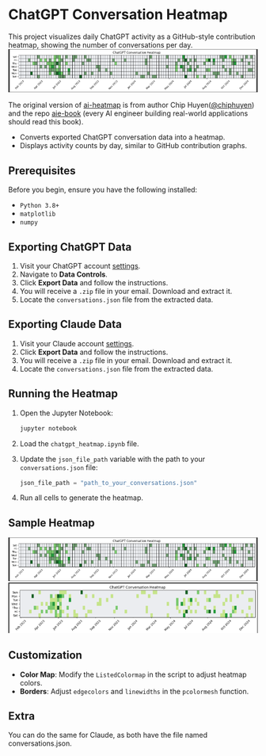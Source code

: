 # ChatGPT Conversation Heatmap

This project visualizes daily ChatGPT activity as a GitHub-style contribution heatmap, showing the number of conversations per day.
![chatgpt-heatmap](https://raw.githubusercontent.com/raselmandol/chatgpt-heatmap/refs/heads/main/assets/1.png)


The original version of [ai-heatmap](https://github.com/chiphuyen/aie-book/blob/main/scripts/ai-heatmap.ipynb) is from author Chip Huyen([@chiphuyen](https://github.com/chiphuyen)) and the repo [aie-book](https://github.com/chiphuyen/aie-book) (every AI engineer building real-world applications should read this book).

- Converts exported ChatGPT conversation data into a heatmap.
- Displays activity counts by day, similar to GitHub contribution graphs.


## Prerequisites

Before you begin, ensure you have the following installed:

- `Python 3.8+`
- `matplotlib`
- `numpy`

## Exporting ChatGPT Data

1. Visit your ChatGPT account [settings](https://chatgpt.com/#settings).
2. Navigate to **Data Controls**.
3. Click **Export Data** and follow the instructions.
4. You will receive a `.zip` file in your email. Download and extract it.
5. Locate the `conversations.json` file from the extracted data.

## Exporting Claude Data

1. Visit your Claude account [settings](https://claude.ai/settings/account).
2. Click **Export Data** and follow the instructions.
3. You will receive a `.zip` file in your email. Download and extract it.
4. Locate the `conversations.json` file from the extracted data.


## Running the Heatmap

1. Open the Jupyter Notebook:
   ```bash
   jupyter notebook
   ```

2. Load the `chatgpt_heatmap.ipynb` file.
3. Update the `json_file_path` variable with the path to your `conversations.json` file:
   ```python
   json_file_path = "path_to_your_conversations.json"
   ```
4. Run all cells to generate the heatmap.


## Sample Heatmap

![Sample Heatmap](https://raw.githubusercontent.com/raselmandol/chatgpt-heatmap/refs/heads/main/assets/1.png)
![Sample Heatmap](https://raw.githubusercontent.com/raselmandol/chatgpt-heatmap/refs/heads/main/assets/2.png)


## Customization

- **Color Map**: Modify the `ListedColormap` in the script to adjust heatmap colors.
- **Borders**: Adjust `edgecolors` and `linewidths` in the `pcolormesh` function.

## Extra 

You can do the same for Claude, as both have the file named conversations.json.

